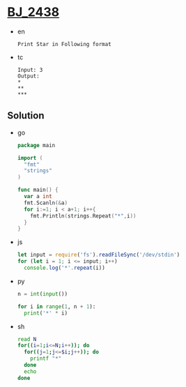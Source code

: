 # [BJ_2438](https://acmicpc.net/problem/2438)

* en

  ```en
  Print Star in Following format
  ```

* tc

  ```tc
  Input: 3
  Output:
  *
  **
  ***
  ```

## Solution

* go

  ```go
  package main

  import (
    "fmt"
    "strings"
  )

  func main() {
    var a int
    fmt.Scanln(&a)
    for i:=1; i < a+1; i++{
      fmt.Println(strings.Repeat("*",i))
    }
  }
  ```

* js

  ```js
  let input = require('fs').readFileSync('/dev/stdin')
  for (let i = 1; i <= input; i++)
    console.log('*'.repeat(i))
  ```

* py

  ```py
  n = int(input())

  for i in range(1, n + 1):
    print('*' * i)
  ```

* sh

  ```sh
  read N
  for((i=1;i<=N;i++)); do
    for((j=1;j<=$i;j++)); do
      printf "*"
    done
    echo
  done
  ```
